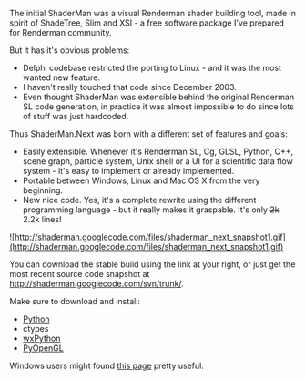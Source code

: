 The initial ShaderMan was a visual Renderman shader building tool, made in spirit of ShadeTree, Slim and XSI - a free software package I've prepared for Renderman community.

But it has it's obvious problems:

  * Delphi codebase restricted the porting to Linux - and it was the most wanted new feature.
  * I haven't really touched that code since December 2003.
  * Even thought ShaderMan was extensible behind the original Renderman SL code generation, in practice it was almost impossible to do since lots of stuff was just hardcoded.

Thus ShaderMan.Next was born with a different set of features and goals:
  * Easily extensible. Whenever it's Renderman SL, Cg, GLSL, Python, C++, scene graph, particle system, Unix shell or a UI for a scientific data flow system - it's easy to implement or already implemented.
  * Portable between Windows, Linux and Mac OS X from the very beginning.
  * New nice code. Yes, it's a complete rewrite using the different programming language - but it really makes it graspable. It's only ~~2k~~ 2.2k lines!

![http://shaderman.googlecode.com/files/shaderman_next_snapshot1.gif](http://shaderman.googlecode.com/files/shaderman_next_snapshot1.gif)

You can download the stable build using the link at your right, or just get the most recent source code snapshot at http://shaderman.googlecode.com/svn/trunk/.

Make sure to download and install:
  * [Python](http://www.python.org/)
  * ctypes
  * [wxPython](http://www.wxpython.org/)
  * [PyOpenGL](http://pyopengl.sourceforge.net/)

Windows users might found [this page](http://www.visionegg.org/Download_and_Install/Install_on_Windows) pretty useful.